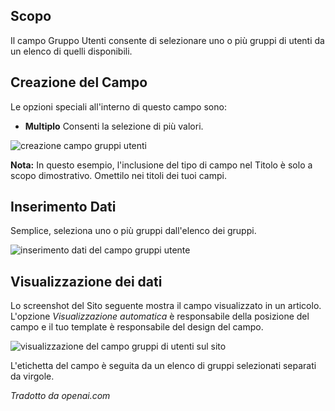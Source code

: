 <!-- Filename: J3.x:Adding_custom_fields/Usergroup_Field / Display title: Campo Gruppo Utente -->

## Scopo

Il campo Gruppo Utenti consente di selezionare uno o più gruppi di utenti da un elenco di quelli disponibili.


## Creazione del Campo

Le opzioni speciali all'interno di questo campo sono:

- **Multiplo** Consenti la selezione di più valori.

![creazione campo gruppi utenti](../../../en/images/fields/fields-usergroups-edit.png)

**Nota:** In questo esempio, l'inclusione del tipo di campo nel Titolo è solo a scopo dimostrativo. Omettilo nei titoli dei tuoi campi.

## Inserimento Dati

Semplice, seleziona uno o più gruppi dall'elenco dei gruppi.

![inserimento dati del campo gruppi utente](../../../en/images/fields/fields-usergroups-data-entry.png)


## Visualizzazione dei dati

Lo screenshot del Sito seguente mostra il campo visualizzato in un articolo. L'opzione *Visualizzazione automatica* è responsabile della posizione del campo e il tuo template è responsabile del design del campo.

![visualizzazione del campo gruppi di utenti sul sito](../../../en/images/fields/fields-usergroups-site.png)

L'etichetta del campo è seguita da un elenco di gruppi selezionati separati da virgole.

*Tradotto da openai.com*


